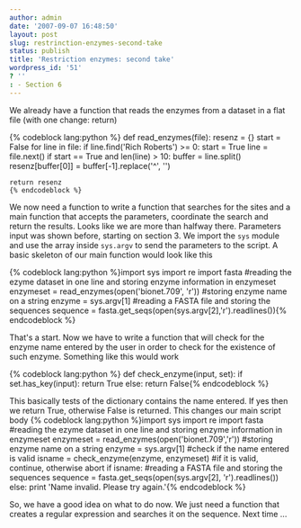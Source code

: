 ```yaml
---
author: admin
date: '2007-09-07 16:48:50'
layout: post
slug: restrinction-enzymes-second-take
status: publish
title: 'Restriction enzymes: second take'
wordpress_id: '51'
? ''
: - Section 6
---
```


We already have a function that reads the enzymes from a dataset in a
flat file (with one change: return) 


{% codeblock lang:python %}
def read_enzymes(file):
    resenz = {}
    start = False
    for line in file:
        if line.find('Rich Roberts') >= 0:
            start = True
            line = file.next()
        if start == True and len(line) > 10:</pre>
            buffer = line.split()
            resenz[buffer[0]] = buffer[-1].replace('^', '')
 
    return resenz
	{% endcodeblock %} 
	
We now need a function to write a function
that searches for the sites and a main function that accepts the
parameters, coordinate the search and return the results. Looks like we
are more than halfway there. Parameters input was shown before, starting
on section 3. We import the `sys` module and use the array inside
`sys.argv` to send the parameters to the script. A basic skeleton of our
main function would look like this 

{% codeblock lang:python %}import sys 
import re 
import fasta 
#reading the ezyme dataset in one line and storing enzyme information in enzymeset 
enzymeset = read_enzymes(open('bionet.709', 'r')) 
#storing enzyme name on a string
enzyme = sys.argv[1] 
#reading a FASTA file and storing the sequences
sequence = fasta.get\_seqs(open(sys.argv[2],'r').readlines()){% endcodeblock %} 

That's a start. Now we have to write a
function that will check for the enzyme name entered by the user in
order to check for the existence of such enzyme. Something like this
would work 

{% codeblock lang:python %}
def check_enzyme(input, set):
	if set.has_key(input):
		return True 
	else: 
		return False{% endcodeblock %} 

This
basically tests of the dictionary contains the name entered. If yes then
we return True, otherwise False is returned. This changes our main
script body {% codeblock lang:python %}import sys 
import re 
import fasta 
#reading the ezyme dataset in one line and storing enzyme information in enzymeset 
enzymeset = read\_enzymes(open('bionet.709','r')) 
#storing enzyme name on a string 
enzyme = sys.argv[1] 
#check if the name entered is valid 
isname = check_enzyme(enzyme, enzymeset) 
#if it is valid, continue, otherwise abort 
if isname:
	#reading a FASTA file and storing the sequences 
	sequence = fasta.get_seqs(open(sys.argv[2], 'r').readlines())
else: 
	print 'Name invalid. Please try again.'{% endcodeblock %}

So, we have a good idea on what to do now. We just need a function that creates a
regular expression and searches it on the sequence. Next time ...
